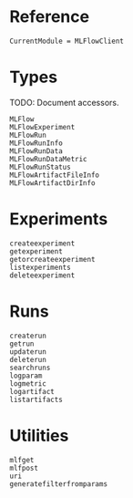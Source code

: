 # Reference

```@meta
CurrentModule = MLFlowClient
```

# Types

TODO: Document accessors.

```@docs
MLFlow
MLFlowExperiment
MLFlowRun
MLFlowRunInfo
MLFlowRunData
MLFlowRunDataMetric
MLFlowRunStatus
MLFlowArtifactFileInfo
MLFlowArtifactDirInfo
```

# Experiments

```@docs
createexperiment
getexperiment
getorcreateexperiment
listexperiments
deleteexperiment
```

# Runs

```@docs
createrun
getrun
updaterun
deleterun
searchruns
logparam
logmetric
logartifact
listartifacts
```

# Utilities

```@docs
mlfget
mlfpost
uri
generatefilterfromparams
```
